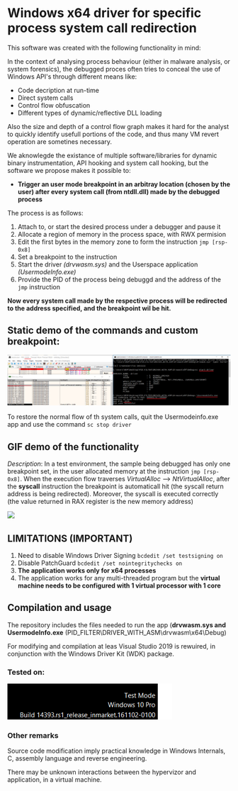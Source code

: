 # Windows x64 driver for specific process system call redirection

This software was created with the following functionality in mind: 

In the context of analysing process behaviour (either in malware analysis, or system forensics), the debugged proces often tries to conceal the use of Windows API's through different means like:

- Code decription at run-time
- Direct system calls
- Control flow obfuscation
- Different types of dynamic/reflective DLL loading

Also the size and depth of a control flow graph makes it hard for the analyst to quickly identify usefull portions of the code, and thus many VM revert operation are sometines necessary. 

We aknowlegde the existance of multiple software/libraries for dynamic binary instrumentation, API hooking and system call hooking, but the software we propose makes it possible to:
-  **Trigger an user mode breakpoint in an arbitray location (chosen by the user) after every system call (from ntdll.dll) made by the debugged process**

The process is as follows:

1. Attach to, or start the desired process under a debugger and pause it
2. Allocate a region of memory in the process space, with RWX permision
3. Edit the first bytes in the memory zone to form the instruction ```jmp [rsp-0x8]```
4. Set a breakpoint to the instruction
5. Start the driver *(drvwasm.sys)* and the Userspace application *(UsermodeInfo.exe)*
6. Provide the PID of the process being debuggd and the address of the ```jmp``` instruction

**Now every system call made by the respective process will be redirected to the address specified, and the breakpoint wil be hit.**

## Static demo of the commands and custom breakpoint:
![](demo1.png)

To restore the normal flow of th system calls, quit the Usermodeinfo.exe app and use the command ```sc stop driver```

## GIF demo of the functionality

*Description*: In a test environment, the sample being debugged has only one breakpoint set, in the user allocated memory at the instruction ```jmp [rsp-0x8]```. When the execution flow traverses *VirtualAlloc* --> *NtVirtualAlloc*, after the **syscall** instruction the breakpoint is automaticall hit (the syscall return address is being redirected). Moreover, the syscall is executed correctly (the value returned in RAX register is the new memory address)

![](final.gif)

## LIMITATIONS (IMPORTANT)
1. Need to disable Windows Driver Signing ```bcdedit /set testsigning on```
2. Disable PatchGuard ```bcdedit /set nointegritychecks on```
3. **The application works only for x64 processes**
4. The application works for any multi-threaded program but the **virtual machine needs to be configured with 1 virtual processor with 1 core**

## Compilation and usage
The repository includes the files needed to run the app (**drvwasm.sys and UsermodeInfo.exe** (PID_FILTER\DRIVER_WITH_ASM\drvwasm\x64\Debug)

For modifying and compilation at leas Visual Studio 2019 is rewuired, in conjunction with the Windows Driver Kit (WDK) package.
### Tested on:
![](windows_version.png)

### Other remarks
Source code modification imply practical knowledge in Windows Internals, C, assembly language and reverse engineering.

There may be unknown interactions between the hypervizor and application, in a virtual machine.